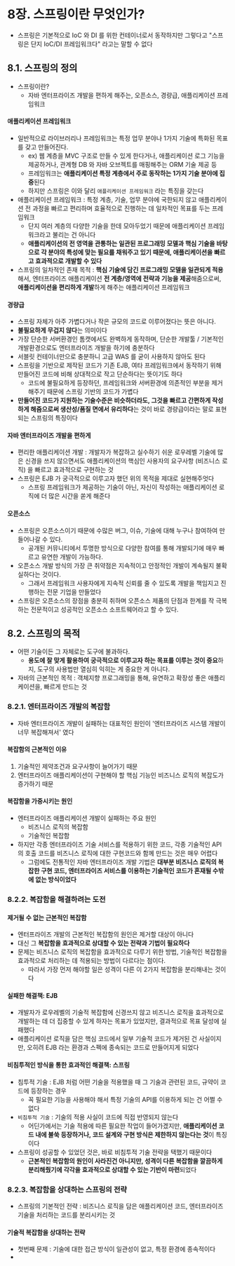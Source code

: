 # 8장. 스프링이란 무엇인가?
- 스프링은 기본적으로 IoC 와 DI 를 위한 컨테이너로서 동작하지만 그렇다고 "스프링은 단지 IoC/DI 프레임워크다" 라고는 말할 수 없다

## 8.1. 스프링의 정의
- 스프링이란? 
  - 자바 엔터프라이즈 개발을 편하게 해주는, 오픈소스, 경량급, 애플리케이션 프레임워크
#### 애플리케이션 프레임워크
- 일반적으로 라이브러리나 프레임워크는 특정 업무 분야나 1가지 기술에 특화된 목표를 갖고 만들어진다.
  - ex) 웹 계층을 MVC 구조로 만들 수 있게 한다거나, 애플리케이션 로그 기능을 제공하거나, 관계형 DB 와 자바 오브젝트를 매핑해주는 ORM 기술 제공 등
  - 프레임워크는 **애플리케이션 특정 계층에서 주로 동작하는 1가지 기술 분야에 집중**된다
  - 하지만 스프링은 이와 달리 `애플리케이션 프레임워크` 라는 특징을 갖는다
- 애플리케이션 프레임워크 : 특정 계층, 기술, 업무 분야에 국한되지 않고 애플리케이션 전 과정을 빠르고 편리하며 효율적으로 진행하는 데 일차적인 목표를 두는 프레임워크
  - 단지 여러 계층의 다양한 기술을 한데 모아두었기 때문에 애플리케이션 프레임워크라고 불리는 건 아니다
  - **애플리케이션의 전 영역을 관통하는 일관된 프로그래밍 모델과 핵심 기술을 바탕으로 각 분야의 특성에 맞는 필요를 채워주고 있기 때문에, 애플리케이션을 빠르고 효과적으로 개발할 수 있다**
- 스프링의 일차적인 존재 목적 : **핵심 기술에 담긴 프로그래밍 모델을 일관되게 적용**해서, 엔터프라이즈 애플리케이션 **전 계층/영역에 전략과 기능을 제공**해줌으로써, **애플리케이션을 편리하게 개발**하게 해주는 애플리케이션 프레임워크

#### 경량급
- 스프링 자체가 아주 가볍다거나 작은 규모의 코드로 이루어졌다는 뜻은 아니다.
- **불필요하게 무겁지 않다**는 의미이다
- 가장 단순한 서버환경인 톰캣에서도 완벽하게 동작하며, 단순한 개발툴 / 기본적인 개발환경으로도 엔터프라이즈 개발을 하기에 충분하다
- 서블릿 컨테이너만으로 충분하니 고급 WAS 를 굳이 사용하지 않아도 된다
- 스프링을 기반으로 제작된 코드가 기존 EJB, 여타 프레임워크에서 동작하기 위해 만들어진 코드에 비해 상대적으로 작고 단순하다는 뜻이기도 하다
  - 코드에 불필요하게 등장하던, 프레임워크와 서버환경에 의존적인 부분을 제거해주기 때문에 스프링 기반의 코드가 가볍다
- **만들어진 코드가 지원하는 기술수준은 비슷하더라도, 그것을 빠르고 간편하게 작성하게 해줌으로써 생산성/품질 면에서 유리하다**는 것이 바로 경량급이라는 말로 표현되는 스프링의 특징이다

#### 자바 엔터프라이즈 개발을 편하게
- 편리한 애플리케이션 개발 : 개발자가 복잡하고 실수하기 쉬운 로우레벨 기술에 많은 신경을 쓰지 않으면서도 애플리케이션의 핵심인 사용자의 요구사항 (비즈니스 로직) 을 빠르고 효과적으로 구현하는 것
- 스프링은 EJB 가 궁극적으로 이루고자 했던 위의 목적을 제대로 실현해주엇다
  - 스프링 프레임워크가 제공하는 기술이 아닌, 자신이 작성하는 애플리케이션 로직에 더 많은 시간을 쏟게 해준다

#### 오픈소스
- 스프링은 오픈소스이기 때문에 수많은 버그, 이슈, 기술에 대해 누구나 참여하여 만들어나갈 수 있다. 
  - 공개된 커뮤니티에서 투명한 방식으로 다양한 참여를 통해 개발되기에 매우 빠르고 유연한 개발이 가능하다.
- 오픈소스 개발 방식의 가장 큰 취약점은 지속적이고 안정적인 개발이 계속될지 불확실하다는 것이다. 
  - 그래서 프레임워크 사용자에게 지속적 신뢰를 줄 수 있도록 개발을 책임지고 진행하는 전문 기업을 만들었다
- 스프링은 오픈소스의 장점을 충분히 취하며 오픈소스 제품의 단점과 한계를 작 극복하는 전문적이고 성공적인 오픈소스 소프트웨어라고 할 수 있다.

## 8.2. 스프링의 목적
- 어떤 기술이든 그 자체로는 도구에 불과하다.
  - **용도에 잘 맞게 활용하여 궁극적으로 이루고자 하는 목표를 이루는 것이 중요**하지, 도구의 사용법만 열심히 익히는 게 중요한 게 아니다.
- 자바의 근본적인 목적 : 객체지향 프로그래밍을 통해, 유연하고 확장성 좋은 애플리케이션을, 빠르게 만드는 것

### 8.2.1. 엔터프라이즈 개발의 복잡함
- 자바 엔터프라이즈 개발이 실패하는 대표적인 원인이 '엔터프라이즈 시스템 개발이 너무 복잡해져서' 였다

#### 복잡함의 근본적인 이유
1. 기술적인 제약조건과 요구사항이 늘어가기 때문
2. 엔터프라이즈 애플리케이션이 구현해야 할 핵심 기능인 비즈니스 로직의 복잡도가 증가하기 때문

#### 복잡함을 가중시키는 원인
- 엔터프라이즈 애플리케이션 개발이 실패하는 주요 원인
  - 비즈니스 로직의 복잡함
  - 기술적인 복잡함
- 하지만 각종 엔터프라이즈 기술 서비스를 적용하기 위한 코드, 각종 기술적인 API 의 호출 코드를 비즈니스 로직에 대한 구현코드와 함께 만드는 것은 매우 어렵다
  - 그럼에도 전통적인 자바 엔터프라이즈 개발 기법은 **대부분 비즈니스 로직의 복잡한 구현 코드, 엔터프라이즈 서비스를 이용하는 기술적인 코드가 혼재될 수밖에 없는 방식이었다**

### 8.2.2. 복잡함을 해결하려는 도전
#### 제거될 수 없는 근본적인 복잡함
- 엔터프라이즈 개발의 근본적인 복잡함의 원인은 제거할 대상이 아니다
- 대신 그 **복잡함을 효과적으로 상대할 수 있는 전략과 기법이 필요하다**
- 문제는 비즈니스 로직의 복잡함을 효과적으로 다루기 위한 방법, 기술적인 복잡함을 효과적으로 처리하는 데 적용되는 방법이 다르다는 점이다.
  - 따라서 가장 먼저 해야할 일은 성격이 다른 이 2가지 복잡함을 분리해내는 것이다

#### 실패한 해결책: EJB
- 개발자가 로우레벨의 기술적 복잡함에 신경쓰지 않고 비즈니스 로직을 효과적으로 개발하는 데 더 집중할 수 있게 하자는 목표가 있었지만, 결과적으로 목표 달성에 실패했다
- 애플리케이션 로직을 담은 핵심 코드에서 일부 기술적 코드가 제거된 건 사실이지만, 오히려 EJB 라는 환경과 스펙에 종속되는 코드로 만들어지게 되었다

#### 비침투적인 방식을 통한 효과적인 해결책: 스프링
- 침투적 기술 : EJB 처럼 어떤 기술을 적용했을 때 그 기술과 관련된 코드, 규약이 코드에 등장하는 경우
  - 꼭 필요한 기능을 사용해야 해서 특정 기술의 API를 이용하게 되는 건 어쩔 수 없다
- `비침투적 기술` : 기술의 적용 사실이 코드에 직접 반영되지 않는다
  - 어딘가에서는 기술 적용에 따른 필요한 작업이 들어가겠지만, **애플리케이션 코드 내에 불쑥 등장하거나, 코드 설계와 구현 방식은 제한하지 않는다는 것**이 특징이다 
- 스프링이 성공할 수 있었던 것은, 바로 비침투적 기술 전략을 택했기 때문이다
  - **근본적인 복잡함의 원인이 사라진건 아니지만, 성격이 다른 복잡함을 깔끔하게 분리해줬기에 각각을 효과적으로 상대할 수 있는 기반이 마련**되었다

### 8.2.3. 복잡함을 상대하는 스프링의 전략
- 스프링의 기본적인 전략 : 비즈니스 로직을 담은 애플리케이션 코드, 엔터프라이즈 기술을 처리하는 코드를 분리시키는 것

#### 기술적 복잡함을 상대하는 전략
- 첫번째 문제 : 기술에 대한 접근 방식이 일관성이 없고, 특정 환경에 종속적이다
- 
